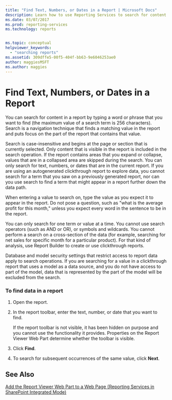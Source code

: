 ```yaml
---
title: "Find Text, Numbers, or Dates in a Report | Microsoft Docs"
description: Learn how to use Reporting Services to search for content in a report, such as text, numbers, and dates.
ms.date: 03/07/2017
ms.prod: reporting-services
ms.technology: reports


ms.topic: conceptual
helpviewer_keywords: 
  - "searching reports"
ms.assetid: 309dffe5-00f5-404f-bb63-9e6046253ae0
author: maggiesMSFT
ms.author: maggies
---
```

# Find Text, Numbers, or Dates in a Report
  You can search for content in a report by typing a word or phrase that you want to find (the maximum value of a search term is 256 characters). Search is a navigation technique that finds a matching value in the report and puts focus on the part of the report that contains that value.  
  
 Search is case-insensitive and begins at the page or section that is currently selected. Only content that is visible in the report is included in the search operation. If the report contains areas that you expand or collapse, values that are in a collapsed area are skipped during the search. You can only search for text, numbers, or dates that are in the current report. If you are using an autogenerated clickthrough report to explore data, you cannot search for a term that you saw on a previously generated report, nor can you use search to find a term that might appear in a report further down the data path.  
  
 When entering a value to search on, type the value as you expect it to appear in the report. Do not pose a question, such as "what is the average profit for this month," unless you expect every word in the sentence to be in the report.  
  
 You can only search for one term or value at a time. You cannot use search operators (such as AND or OR), or symbols and wildcards. You cannot perform a search on a cross-section of the data (for example, searching for net sales for specific month for a particular product). For that kind of analysis, use Report Builder to create or use clickthrough reports.  
  
 Database and model security settings that restrict access to report data apply to search operations. If you are searching for a value in a clickthrough report that uses a model as a data source, and you do not have access to part of the model, data that is represented by the part of the model will be excluded from the search.  
  
### To find data in a report  
  
1.  Open the report.  
  
2.  In the report toolbar, enter the text, number, or date that you want to find.  
  
     If the report toolbar is not visible, it has been hidden on purpose and you cannot use the functionality it provides. Properties on the Report Viewer Web Part determine whether the toolbar is visible.  
  
3.  Click **Find**.  
  
4.  To search for subsequent occurrences of the same value, click **Next**.  
  
## See Also  
 [Add the Report Viewer Web Part to a Web Page &#40;Reporting Services in SharePoint Integrated Mode&#41;](../../reporting-services/report-server-sharepoint/add-the-report-viewer-web-part-to-a-web-page.md)  
  
  
